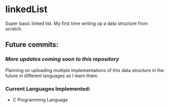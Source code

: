 # linkedList
Super basic linked list. My first time writing up a data structure from scratch.

## Future commits:
### ***More updates coming soon to this repository*** ###  
Planning on uploading multiple implementations of this data structure in the future in different languages as I learn them.  
### Current Languages Implemented:   
* C Programming Language

